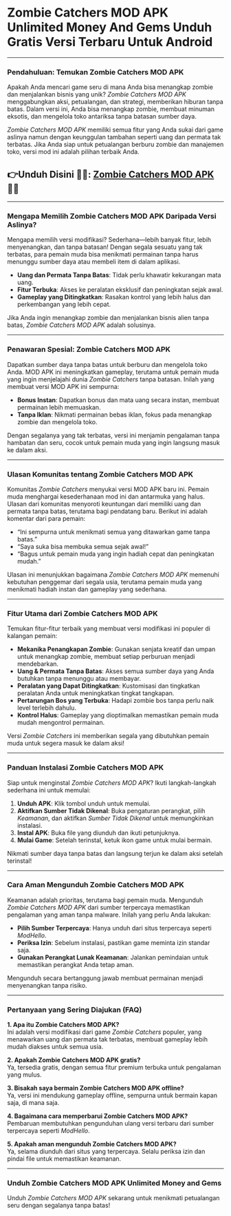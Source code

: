 # Zombie Catchers MOD APK Unlimited Money And Gems Unduh Gratis Versi Terbaru Untuk Android 

---

### Pendahuluan: Temukan Zombie Catchers MOD APK
Apakah Anda mencari game seru di mana Anda bisa menangkap zombie dan menjalankan bisnis yang unik? *Zombie Catchers MOD APK* menggabungkan aksi, petualangan, dan strategi, memberikan hiburan tanpa batas. Dalam versi ini, Anda bisa menangkap zombie, membuat minuman eksotis, dan mengelola toko antariksa tanpa batasan sumber daya.

*Zombie Catchers MOD APK* memiliki semua fitur yang Anda sukai dari game aslinya namun dengan keunggulan tambahan seperti uang dan permata tak terbatas. Jika Anda siap untuk petualangan berburu zombie dan manajemen toko, versi mod ini adalah pilihan terbaik Anda.



## 👉Unduh Disini 🧌🧌: [Zombie Catchers MOD APK](https://modhello.com/zombie-catchers/) 👌🏻
---

### Mengapa Memilih Zombie Catchers MOD APK Daripada Versi Aslinya?
Mengapa memilih versi modifikasi? Sederhana—lebih banyak fitur, lebih menyenangkan, dan tanpa batasan! Dengan segala sesuatu yang tak terbatas, para pemain muda bisa menikmati permainan tanpa harus menunggu sumber daya atau membeli item di dalam aplikasi.

- **Uang dan Permata Tanpa Batas**: Tidak perlu khawatir kekurangan mata uang.
- **Fitur Terbuka**: Akses ke peralatan eksklusif dan peningkatan sejak awal.
- **Gameplay yang Ditingkatkan**: Rasakan kontrol yang lebih halus dan perkembangan yang lebih cepat.

Jika Anda ingin menangkap zombie dan menjalankan bisnis alien tanpa batas, *Zombie Catchers MOD APK* adalah solusinya.

---

### Penawaran Spesial: Zombie Catchers MOD APK
Dapatkan sumber daya tanpa batas untuk berburu dan mengelola toko Anda. MOD APK ini meningkatkan gameplay, terutama untuk pemain muda yang ingin menjelajahi dunia *Zombie Catchers* tanpa batasan. Inilah yang membuat versi MOD APK ini sempurna:

- **Bonus Instan**: Dapatkan bonus dan mata uang secara instan, membuat permainan lebih memuaskan.
- **Tanpa Iklan**: Nikmati permainan bebas iklan, fokus pada menangkap zombie dan mengelola toko.

Dengan segalanya yang tak terbatas, versi ini menjamin pengalaman tanpa hambatan dan seru, cocok untuk pemain muda yang ingin langsung masuk ke dalam aksi.

---

### Ulasan Komunitas tentang Zombie Catchers MOD APK
Komunitas *Zombie Catchers* menyukai versi MOD APK baru ini. Pemain muda menghargai kesederhanaan mod ini dan antarmuka yang halus. Ulasan dari komunitas menyoroti keuntungan dari memiliki uang dan permata tanpa batas, terutama bagi pendatang baru. Berikut ini adalah komentar dari para pemain:

- “Ini sempurna untuk menikmati semua yang ditawarkan game tanpa batas.”
- “Saya suka bisa membuka semua sejak awal!”
- “Bagus untuk pemain muda yang ingin hadiah cepat dan peningkatan mudah.”

Ulasan ini menunjukkan bagaimana *Zombie Catchers MOD APK* memenuhi kebutuhan penggemar dari segala usia, terutama pemain muda yang menikmati hadiah instan dan gameplay yang sederhana.

---

### Fitur Utama dari Zombie Catchers MOD APK
Temukan fitur-fitur terbaik yang membuat versi modifikasi ini populer di kalangan pemain:

- **Mekanika Penangkapan Zombie**: Gunakan senjata kreatif dan umpan untuk menangkap zombie, membuat setiap perburuan menjadi mendebarkan.
- **Uang & Permata Tanpa Batas**: Akses semua sumber daya yang Anda butuhkan tanpa menunggu atau membayar.
- **Peralatan yang Dapat Ditingkatkan**: Kustomisasi dan tingkatkan peralatan Anda untuk meningkatkan tingkat tangkapan.
- **Pertarungan Bos yang Terbuka**: Hadapi zombie bos tanpa perlu naik level terlebih dahulu.
- **Kontrol Halus**: Gameplay yang dioptimalkan memastikan pemain muda mudah mengontrol permainan.

Versi *Zombie Catchers* ini memberikan segala yang dibutuhkan pemain muda untuk segera masuk ke dalam aksi!

---

### Panduan Instalasi Zombie Catchers MOD APK
Siap untuk menginstal *Zombie Catchers MOD APK*? Ikuti langkah-langkah sederhana ini untuk memulai:

1. **Unduh APK**: Klik tombol unduh untuk memulai.
2. **Aktifkan Sumber Tidak Dikenal**: Buka pengaturan perangkat, pilih *Keamanan*, dan aktifkan *Sumber Tidak Dikenal* untuk memungkinkan instalasi.
3. **Instal APK**: Buka file yang diunduh dan ikuti petunjuknya.
4. **Mulai Game**: Setelah terinstal, ketuk ikon game untuk mulai bermain.

Nikmati sumber daya tanpa batas dan langsung terjun ke dalam aksi setelah terinstal!

---

### Cara Aman Mengunduh Zombie Catchers MOD APK
Keamanan adalah prioritas, terutama bagi pemain muda. Mengunduh *Zombie Catchers MOD APK* dari sumber terpercaya memastikan pengalaman yang aman tanpa malware. Inilah yang perlu Anda lakukan:

- **Pilih Sumber Terpercaya**: Hanya unduh dari situs terpercaya seperti *ModHello*.
- **Periksa Izin**: Sebelum instalasi, pastikan game meminta izin standar saja.
- **Gunakan Perangkat Lunak Keamanan**: Jalankan pemindaian untuk memastikan perangkat Anda tetap aman.

Mengunduh secara bertanggung jawab membuat permainan menjadi menyenangkan tanpa risiko.

---

### Pertanyaan yang Sering Diajukan (FAQ)
**1. Apa itu Zombie Catchers MOD APK?**  
Ini adalah versi modifikasi dari game *Zombie Catchers* populer, yang menawarkan uang dan permata tak terbatas, membuat gameplay lebih mudah diakses untuk semua usia.

**2. Apakah Zombie Catchers MOD APK gratis?**  
Ya, tersedia gratis, dengan semua fitur premium terbuka untuk pengalaman yang mulus.

**3. Bisakah saya bermain Zombie Catchers MOD APK offline?**  
Ya, versi ini mendukung gameplay offline, sempurna untuk bermain kapan saja, di mana saja.

**4. Bagaimana cara memperbarui Zombie Catchers MOD APK?**  
Pembaruan membutuhkan pengunduhan ulang versi terbaru dari sumber terpercaya seperti *ModHello*.

**5. Apakah aman mengunduh Zombie Catchers MOD APK?**  
Ya, selama diunduh dari situs yang terpercaya. Selalu periksa izin dan pindai file untuk memastikan keamanan.

---

### Unduh Zombie Catchers MOD APK Unlimited Money and Gems
Unduh *Zombie Catchers MOD APK* sekarang untuk menikmati petualangan seru dengan segalanya tanpa batas!
